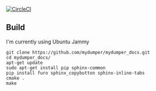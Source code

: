 [![CircleCI](https://circleci.com/gh/mydumper/mydumper_docs/tree/main.svg?style=svg)](https://circleci.com/gh/mydumper/mydumper_docs/tree/main)

Build
-----
I'm currently using Ubuntu Jammy
```
git clone https://github.com/mydumper/mydumper_docs.git
cd mydumper_docs/
apt-get update
sudo apt-get install pip sphinx-common
pip install furo sphinx_copybutton sphinx-inline-tabs
cmake .
make
```
